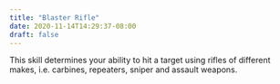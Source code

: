 ```yaml
---
title: "Blaster Rifle"
date: 2020-11-14T14:29:37-08:00
draft: false
---
```


This skill determines your ability to hit a target using rifles of different makes, i.e. carbines, repeaters, sniper and assault weapons.
